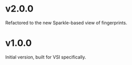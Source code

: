 
# v2.0.0

Refactored to the new Sparkle-based view of fingerprints.

# v1.0.0

Initial version, built for VSI specifically.
